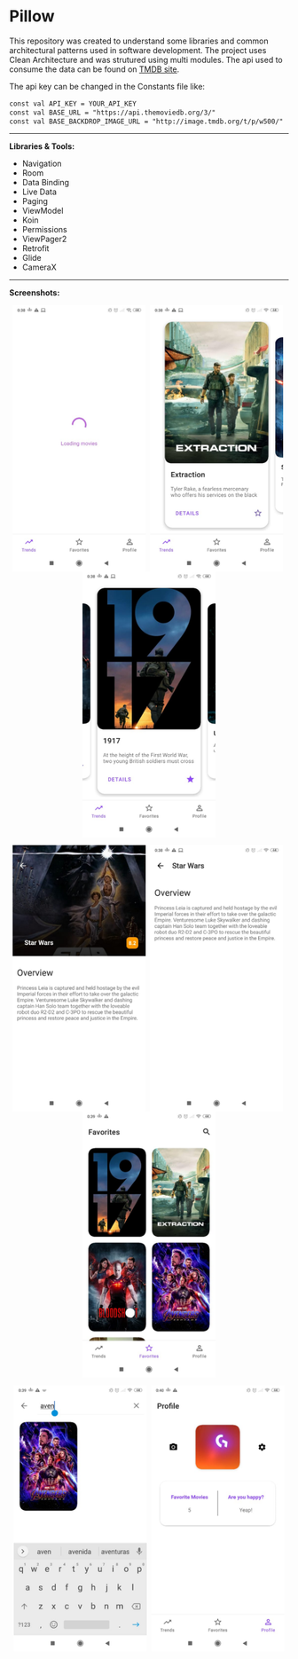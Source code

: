 # Pillow 
This repository was created to understand some libraries and common architectural patterns used in software development. The project uses Clean Architecture and was strutured using multi modules. The api used to consume the data can be found on [TMDB site](https://www.themoviedb.org/).

The api key can be changed in the Constants file like:
```
const val API_KEY = YOUR_API_KEY  
const val BASE_URL = "https://api.themoviedb.org/3/"  
const val BASE_BACKDROP_IMAGE_URL = "http://image.tmdb.org/t/p/w500/"
```
---
**Libraries & Tools:**
- Navigation
- Room
- Data Binding
- Live Data 
- Paging
- ViewModel
- Koin
- Permissions
- ViewPager2
- Retrofit
- Glide
- CameraX

---

**Screenshots:**
<div align="middle">
  <p align="middle"> 
    <img align="center" src="screenshots/loading.jpg" width="240" height="480"/>&nbsp
    <img align="center" src="screenshots/trends.jpg" width="240" height="480"/>&nbsp
    <img align="center" src="screenshots/trends_favorited.jpg" width="240" height="480"/>
  </p>
  <p align="middle">
    <img align="center" src="screenshots/detail.jpg" width="240" height="480"/>&nbsp
    <img align="center" src="screenshots/detail_2.jpg" width="240" height="480"/>&nbsp
    <img align="center" src="screenshots/favorites.jpg" width="240" height="480"/>
  </p>
  <p align="middle">
    <img src="screenshots/search_text.jpg" width="240" height="480"/>&nbsp
    <img src="screenshots/profile.jpg" width="240" height="480"/>
  </p>
</div>
